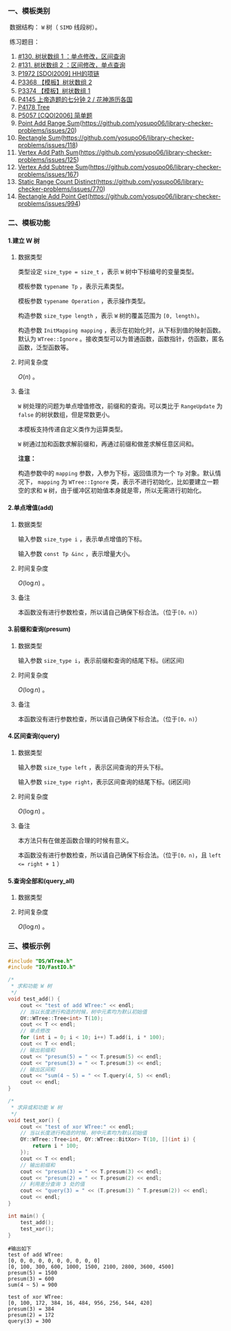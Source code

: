 ### 一、模板类别

​	数据结构： `W` 树（ `SIMD` 线段树）。

​	练习题目：

1. [#130. 树状数组 1 ：单点修改，区间查询](https://loj.ac/p/130)
2. [#131. 树状数组 2 ：区间修改，单点查询](https://loj.ac/p/131)
3. [P1972 [SDOI2009] HH的项链](https://www.luogu.com.cn/problem/P1972)
4. [P3368 【模板】树状数组 2](https://www.luogu.com.cn/problem/P3368)
5. [P3374 【模板】树状数组 1](https://www.luogu.com.cn/problem/P3374)
6. [P4145 上帝造题的七分钟 2 / 花神游历各国](https://www.luogu.com.cn/problem/P4145)
7. [P4178 Tree](https://www.luogu.com.cn/problem/P4178)
8. [P5057 [CQOI2006] 简单题](https://www.luogu.com.cn/problem/P5057)
9. [Point Add Range Sum](https://judge.yosupo.jp/problem/point_add_range_sum)(https://github.com/yosupo06/library-checker-problems/issues/20)
10. [Rectangle Sum](https://judge.yosupo.jp/problem/rectangle_sum)(https://github.com/yosupo06/library-checker-problems/issues/118)
11. [Vertex Add Path Sum](https://judge.yosupo.jp/problem/vertex_add_path_sum)(https://github.com/yosupo06/library-checker-problems/issues/125)
12. [Vertex Add Subtree Sum](https://judge.yosupo.jp/problem/vertex_add_subtree_sum)(https://github.com/yosupo06/library-checker-problems/issues/167)
13. [Static Range Count Distinct](https://judge.yosupo.jp/problem/static_range_count_distinct)(https://github.com/yosupo06/library-checker-problems/issues/770)
14. [Rectangle Add Point Get](https://judge.yosupo.jp/problem/rectangle_add_point_get)(https://github.com/yosupo06/library-checker-problems/issues/994)



### 二、模板功能

#### 1.建立 W 树

1. 数据类型

   类型设定 `size_type = size_t` ，表示 `W` 树中下标编号的变量类型。

   模板参数 `typename Tp` ，表示元素类型。

   模板参数 `typename Operation` ，表示操作类型。

   构造参数 `size_type length` ，表示 `W` 树的覆盖范围为 `[0, length)`。

   构造参数 `InitMapping mapping` ，表示在初始化时，从下标到值的映射函数。默认为 `WTree::Ignore` 。接收类型可以为普通函数，函数指针，仿函数，匿名函数，泛型函数等。

2. 时间复杂度

    $O(n)$ 。

3. 备注

    `W` 树处理的问题为单点增值修改，前缀和的查询。可以类比于 `RangeUpdate` 为 `false` 的树状数组，但是常数更小。

   本模板支持传递自定义类作为运算类型。

    `W` 树通过加和函数求解前缀和，再通过前缀和做差求解任意区间和。

   **注意：**

   构造参数中的 `mapping` 参数，入参为下标，返回值须为一个 `Tp` 对象。默认情况下， `mapping` 为 `WTree::Ignore` 类，表示不进行初始化，比如要建立一颗空的求和 `W` 树，由于缓冲区初始值本身就是零，所以无需进行初始化。

#### 2.单点增值(add)

1. 数据类型

   输入参数 `size_type i​` ，表示单点增值的下标。

   输入参数 `const Tp &inc​` ，表示增量大小。

2. 时间复杂度

   $O(\log n)$ 。

3. 备注

   本函数没有进行参数检查，所以请自己确保下标合法。（位于`[0，n)`）


#### 3.前缀和查询(presum)

1. 数据类型

   输入参数 `size_type i`，表示前缀和查询的结尾下标。(闭区间)

2. 时间复杂度

   $O(\log n)$ 。

3. 备注

   本函数没有进行参数检查，所以请自己确保下标合法。（位于`[0，n)`）


#### 4.区间查询(query)

1. 数据类型

   输入参数 `size_type left​` ，表示区间查询的开头下标。

   输入参数 `size_type right​`，表示区间查询的结尾下标。(闭区间)

2. 时间复杂度

   $O(\log n)$ 。
   
3. 备注

   本方法只有在做差函数合理的时候有意义。

   本函数没有进行参数检查，所以请自己确保下标合法。（位于`[0，n)`，且 `left <= right + 1` ）


#### 5.查询全部和(query_all)

1. 数据类型

2. 时间复杂度

   $O(\log n)$ 。


### 三、模板示例

```c++
#include "DS/WTree.h"
#include "IO/FastIO.h"

/*
 * 求和功能 W 树
 */
void test_add() {
    cout << "test of add WTree:" << endl;
    // 当以长度进行构造的时候，树中元素均为默认初始值
    OY::WTree::Tree<int> T(10);
    cout << T << endl;
    // 单点修改
    for (int i = 0; i < 10; i++) T.add(i, i * 100);
    cout << T << endl;
    // 输出前缀和
    cout << "presum(5) = " << T.presum(5) << endl;
    cout << "presum(3) = " << T.presum(3) << endl;
    // 输出区间和
    cout << "sum(4 ~ 5) = " << T.query(4, 5) << endl;
    cout << endl;
}

/*
 * 求异或和功能 W 树
 */
void test_xor() {
    cout << "test of xor WTree:" << endl;
    // 当以长度进行构造的时候，树中元素均为默认初始值
    OY::WTree::Tree<int, OY::WTree::BitXor> T(10, [](int i) {
        return i * 100;
    });
    cout << T << endl;
    // 输出前缀和
    cout << "presum(3) = " << T.presum(3) << endl;
    cout << "presum(2) = " << T.presum(2) << endl;
    // 利用差分查询 3 处的值
    cout << "query(3) = " << (T.presum(3) ^ T.presum(2)) << endl;
    cout << endl;
}

int main() {
    test_add();
    test_xor();
}
```

```
#输出如下
test of add WTree:
[0, 0, 0, 0, 0, 0, 0, 0, 0, 0]
[0, 100, 300, 600, 1000, 1500, 2100, 2800, 3600, 4500]
presum(5) = 1500
presum(3) = 600
sum(4 ~ 5) = 900

test of xor WTree:
[0, 100, 172, 384, 16, 484, 956, 256, 544, 420]
presum(3) = 384
presum(2) = 172
query(3) = 300


```

